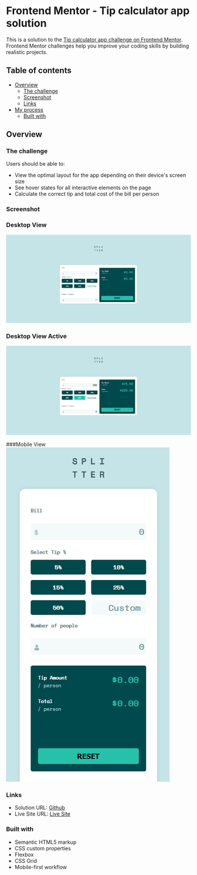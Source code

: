 # Frontend Mentor - Tip calculator app solution

This is a solution to the [Tip calculator app challenge on Frontend Mentor](https://www.frontendmentor.io/challenges/tip-calculator-app-ugJNGbJUX). Frontend Mentor challenges help you improve your coding skills by building realistic projects.

## Table of contents

- [Overview](#overview)
  - [The challenge](#the-challenge)
  - [Screenshot](#screenshot)
  - [Links](#links)
- [My process](#my-process)
  - [Built with](#built-with)
 

## Overview

### The challenge

Users should be able to:

- View the optimal layout for the app depending on their device's screen size
- See hover states for all interactive elements on the page
- Calculate the correct tip and total cost of the bill per person

### Screenshot

### Desktop View
![Desktop View](./assets/desktop_view.png)

### Desktop View Active
![Desktop View Active](./assets/active_desktop.png)

###Mobile View
![Mobile View Active](./assets/mobile_view.png)


### Links

- Solution URL: [Github](https://github.com/IanMcbull/frontend-mentor-tip-calculator)
- Live Site URL: [Live Site](https://marvelous-empanada-972eae.netlify.app/)

### Built with

- Semantic HTML5 markup
- CSS custom properties
- Flexbox
- CSS Grid
- Mobile-first workflow





